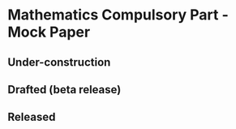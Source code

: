 # Mathematics Compulsory Part - Mock Paper

## Under-construction

## Drafted (beta release)

## Released